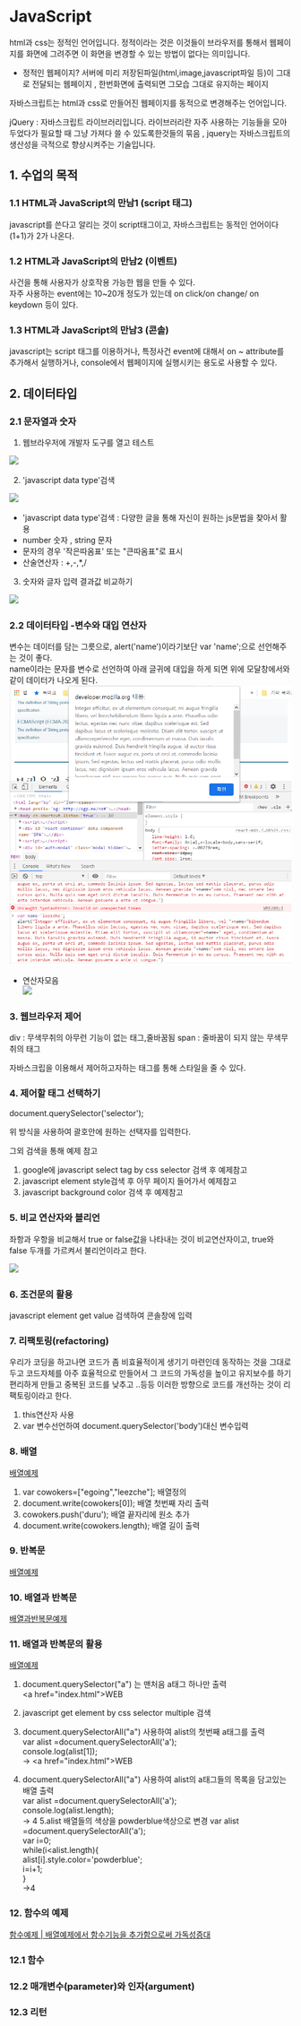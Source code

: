 # JavaScript

html과 css는 정적인 언어입니다. 정적이라는 것은 이것들이 브라우저를 통해서 웹페이지를 화면에 그려주면 이 화면을 변경할 수 있는 방법이 없다는 의미입니다.

- 정적인 웹페이지? 서버에 미리 저장된파일(html,image,javascript파일 등)이 그대로 전달되는 웹페이지 , 한번화면에 출력되면 그모습 그대로 유지하는 페이지

자바스크립트는 html과 css로 만들어진 웹페이지를 동적으로 변경해주는 언어입니다.

jQuery : 자바스크립트 라이브러리입니다. 라이브러리란 자주 사용하는 기능들을 모아두었다가 필요할 때 그냥 가져다 쓸 수 있도록한것들의 묶음 , jquery는 자바스크립트의 생산성을 극적으로 향상시켜주는 기술입니다.

## 1. 수업의 목적

### 1.1 HTML과 JavaScript의 만남1 (script 태그)

javascript를 쓴다고 알리는 것이 script태그이고, 자바스크립트는 동적인 언어이다 (1+1)가 2가 나온다.

### 1.2 HTML과 JavaScript의 만남2 (이벤트)

사건을 통해 사용자가 상호작용 가능한 웹을 만들 수 있다.  
자주 사용하는 event에는 10~20개 정도가 있는데 on click/on change/ on keydown 등이 있다.

### 1.3 HTML과 JavaScript의 만남3 (콘솔)

javascript는 script 태그를 이용하거나, 특정사건 event에 대해서 on ~ attribute를 추가해서 실행하거나, console에서 웹페이지에 실행시키는 용도로 사용할 수 있다.

## 2. 데이터타입

### 2.1 문자열과 숫자

1. 웹브라우저에 개발자 도구를 열고 테스트

![](https://img1.daumcdn.net/thumb/R720x0.q80/?scode=mtistory2&fname=http%3A%2F%2Fcfile6.uf.tistory.com%2Fimage%2F996B84385BFFD0422E6DC5)

2. 'javascript data type'검색

![](https://img1.daumcdn.net/thumb/R720x0.q80/?scode=mtistory2&fname=http%3A%2F%2Fcfile6.uf.tistory.com%2Fimage%2F9903983F5BFFD052222B12)

- 'javascript data type'검색 : 다양한 글을 통해 자신이 원하는 js문법을 찾아서 활용
- number 숫자 , string 문자
- 문자의 경우 '작은따옴표' 또는 "큰따옴표"로 표시
- 산술연산자 : +,-,\*,/

3. 숫자와 글자 입력 결과값 비교하기

![](https://img1.daumcdn.net/thumb/R720x0.q80/?scode=mtistory2&fname=http%3A%2F%2Fcfile9.uf.tistory.com%2Fimage%2F99805C3B5BFFCFF92A4C92)

### 2.2 데이터타입 -변수와 대입 연산자

변수는 데이터를 담는 그릇으로, alert('name')이라기보단 var 'name';으로 선언해주는 것이 좋다.  
name이라는 문자를 변수로 선언하여 아래 글귀에 대입을 하게 되면 위에 모달창에서와 같이 데이터가 나오게 된다.
![](./img/img1.png)

- 연산자모음  
  ![](https://miro.medium.com/max/1460/0*PaR6tM9epWpen4B3.)

### 3. 웹브라우저 제어

div : 무색무취의 아무런 기능이 없는 태그,줄바꿈됨
span : 줄바꿈이 되지 않는 무색무취의 태그

자바스크립을 이용해서 제어하고자하는 태그를 통해 스타일을 줄 수 있다.

### 4. 제어할 태그 선택하기

document.querySelector('selector');

위 방식을 사용하여 괄호안에 원하는 선택자를 입력한다.

그외 검색을 통해 예제 참고

1. google에 javascript select tag by css selector 검색 후 예제참고
2. javascript element style검색 후 아무 페이지 들어가서 예제참고
3. javascript background color 검색 후 예제참고

### 5. 비교 연산자와 블리언

좌항과 우항을 비교해서 true or false값을 나타내는 것이 비교연산자이고,
true와 false 두개를 가르켜서 불리언이라고 한다.

![](https://image.slidesharecdn.com/startupjavascriptchapter2-160923051157/95/2startup-javascript-5-638.jpg?cb=1474607595)

### 6. 조건문의 활용

javascript element get value 검색하여 콘솔창에 입력

### 7. 리팩토링(refactoring)

우리가 코딩을 하고나면 코드가 좀 비효율적이게 생기기 마련인데 동작하는 것을 그대로 두고 코드자체를 아주 효율적으로 만들어서 그 코드의 가독성을 높이고 유지보수를 하기 편리하게 만들고 중복된 코드를 낮추고 ..등등 이러한 방향으로 코드를 개선하는 것이 리팩토링이라고 한다.

1. this연산자 사용
2. var 변수선언하여 document.querySelector('body')대신 변수입력

### 8. 배열

[배열예제](https://github.com/kjhabc2002/TIL/blob/master/javascript/Exam2020/ex6.html)

1. var cowokers=["egoing","leezche"]; 배열정의
2. document.write(cowokers[0]); 배열 첫번째 자리 출력
3. cowokers.push('duru'); 배열 끝자리에 원소 추가
4. document.write(cowokers.length); 배열 길이 출력

### 9. 반복문

[배열예제](https://github.com/kjhabc2002/TIL/blob/master/javascript/Exam2020/ex7.html)

### 10. 배열과 반복문

[배열과반복문예제](https://github.com/kjhabc2002/TIL/blob/master/javascript/Exam2020/ex8.html)

### 11. 배열과 반복문의 활용

[배열예제](https://github.com/kjhabc2002/TIL/blob/master/javascript/Exam2020/control_tag_2.html)

1. document.querySelector("a") 는 맨처음 a태그 하나만 출력  
   <a href=​"index.html">​WEB​</a>​
2. javascript get element by css selector multiple 검색
3. document.querySelectorAll("a") 사용하여 alist의 첫번째 a태그를 출력  
   var alist =document.querySelectorAll('a');  
   console.log(alist[1]);  
   -> <a href=​"index.html">​WEB​</a> ​

4. document.querySelectorAll("a") 사용하여 alist의 a태그들의 목록을 담고있는 배열 출력  
    var alist =document.querySelectorAll('a');  
    console.log(alist.length);  
    -> 4
   5.alist 배열들의 색상을 powderblue색상으로 변경
   var alist =document.querySelectorAll('a');  
   var i=0;  
   while(i<alist.length){  
   alist[i].style.color='powderblue';  
   i=i+1;  
   }  
   ->4

### 12. 함수의 예제

[함수예제 | 배열예제에서 함수기능을 추가함으로써 가독성증대](https://github.com/kjhabc2002/TIL/blob/master/javascript/Exam2020/control_tag_3.html)

### 12.1 함수

### 12.2 매개변수(parameter)와 인자(argument)

### 12.3 리턴
